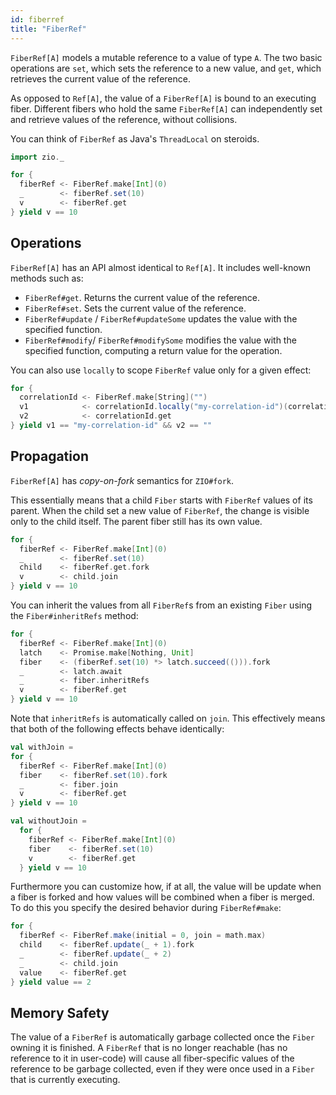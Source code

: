 ```yaml
---
id: fiberref
title: "FiberRef"
---
```


`FiberRef[A]` models a mutable reference to a value of type `A`. The two basic operations are `set`, which sets the reference to a new value, and `get`, which retrieves the current value of the reference.

As opposed to `Ref[A]`, the value of a `FiberRef[A]` is bound to an executing fiber. Different fibers who hold the same `FiberRef[A]` can independently set and retrieve values of the reference, without collisions.

You can think of `FiberRef` as Java's `ThreadLocal` on steroids.

```scala mdoc:silent
import zio._

for {
  fiberRef <- FiberRef.make[Int](0)
  _        <- fiberRef.set(10)
  v        <- fiberRef.get
} yield v == 10
```

## Operations

`FiberRef[A]` has an API almost identical to `Ref[A]`. It includes well-known methods such as:

- `FiberRef#get`. Returns the current value of the reference.
- `FiberRef#set`. Sets the current value of the reference.
- `FiberRef#update` / `FiberRef#updateSome` updates the value with the specified function.
- `FiberRef#modify`/ `FiberRef#modifySome` modifies the value with the specified function, computing a return value for the operation.

You can also use `locally` to scope `FiberRef` value only for a given effect:

```scala mdoc:silent
for {
  correlationId <- FiberRef.make[String]("")
  v1            <- correlationId.locally("my-correlation-id")(correlationId.get)
  v2            <- correlationId.get
} yield v1 == "my-correlation-id" && v2 == ""
```

## Propagation

`FiberRef[A]` has *copy-on-fork* semantics for `ZIO#fork`.

This essentially means that a child `Fiber` starts with `FiberRef` values of its parent. When the child set a new value of `FiberRef`, the change is visible only to the child itself. The parent fiber still has its own value.

```scala mdoc:silent
for {
  fiberRef <- FiberRef.make[Int](0)
  _        <- fiberRef.set(10)
  child    <- fiberRef.get.fork
  v        <- child.join
} yield v == 10
```

You can inherit the values from all `FiberRef`s from an existing `Fiber` using the `Fiber#inheritRefs` method:

```scala mdoc:silent
for {
  fiberRef <- FiberRef.make[Int](0)
  latch    <- Promise.make[Nothing, Unit]
  fiber    <- (fiberRef.set(10) *> latch.succeed(())).fork
  _        <- latch.await
  _        <- fiber.inheritRefs
  v        <- fiberRef.get
} yield v == 10
```

Note that `inheritRefs` is automatically called on `join`. This effectively means that both of the following effects behave identically:

```scala mdoc:silent
val withJoin =
for {
  fiberRef <- FiberRef.make[Int](0)
  fiber    <- fiberRef.set(10).fork
  _        <- fiber.join
  v        <- fiberRef.get
} yield v == 10
```

```scala mdoc:silent
val withoutJoin =
  for {
    fiberRef <- FiberRef.make[Int](0)
    fiber    <- fiberRef.set(10)
    v        <- fiberRef.get
  } yield v == 10
```

Furthermore you can customize how, if at all, the value will be update when a fiber is forked and how values will be combined when a fiber is merged. To do this you specify the desired behavior during `FiberRef#make`:
```scala mdoc:silent
for {
  fiberRef <- FiberRef.make(initial = 0, join = math.max)
  child    <- fiberRef.update(_ + 1).fork
  _        <- fiberRef.update(_ + 2)
  _        <- child.join
  value    <- fiberRef.get
} yield value == 2
```

## Memory Safety

The value of a `FiberRef` is automatically garbage collected once the `Fiber` owning it is finished. A `FiberRef` that is no longer reachable (has no reference to it in user-code) will cause all fiber-specific values of the reference to be garbage collected, even if they were once used in a `Fiber` that is currently executing.
